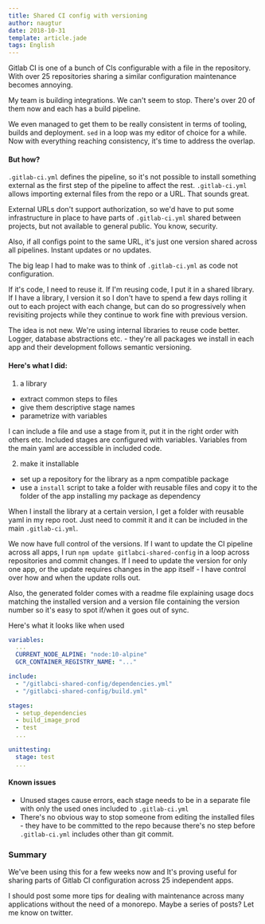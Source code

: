 ```yaml
---
title: Shared CI config with versioning
author: naugtur
date: 2018-10-31
template: article.jade
tags: English
---
```


Gitlab CI is one of a bunch of CIs configurable with a file in the repository. With over 25 repositories sharing a similar configuration maintenance becomes annoying.

<cut>

My team is building integrations. We can't seem to stop. There's over 20 of them now and each has a build pipeline.

We even managed to get them to be really consistent in terms of tooling, builds and deployment. `sed` in a loop was my editor of choice for a while. Now with everything reaching consistency, it's time to address the overlap.


#### But how? 

`.gitlab-ci.yml` defines the pipeline, so it's not possible to install something external as the first step of the pipeline to affect the rest. `.gitlab-ci.yml` allows importing external files from the repo or a URL. That sounds great. 

External URLs don't support authorization, so we'd have to put some infrastructure in place to have parts of `.gitlab-ci.yml` shared between projects, but not available to general public. You know, security.

Also, if all configs point to the same URL, it's just one version shared across all pipelines. Instant updates or no updates.

The big leap I had to make was to think of `.gitlab-ci.yml` as code not configuration. 

If it's code, I need to reuse it. If I'm reusing code, I put it in a shared library. If I have a library, I version it so I don't have to spend a few days rolling it out to each project with each change, but can do so progressively when revisiting projects while they continue to work fine with previous version.

The idea is not new. We're using internal libraries to reuse code better. Logger, database abstractions etc. - they're all packages we install in each app and their development follows semantic versioning.

#### Here's what I did:

1. a library
- extract common steps to files
- give them descriptive stage names
- parametrize with variables

I can include a file and use a stage from it, put it in the right order with others etc.
Included stages are configured with variables. Variables from the main yaml are accessible in included code.

2. make it installable
- set up a repository for the library as a npm compatible package
- use a `install` script to take a folder with reusable files and copy it to the folder of the app installing my package as dependency

When I install the library at a certain version, I get a folder with reusable yaml in my repo root. Just need to commit it and it can be included in the main `.gitlab-ci.yml`.

We now have full control of the versions. If I want to update the CI pipeline across all apps, I run `npm update gitlabci-shared-config` in a loop across repositories and commit changes. If I need to update the version for only one app, or the update requires changes in the app itself - I have control over how and when the update rolls out.

Also, the generated folder comes with a readme file explaining usage docs matching the installed version and a version file containing the version number so it's easy to spot if/when it goes out of sync.

Here's what it looks like when used

```yaml
variables:
  ...
  CURRENT_NODE_ALPINE: "node:10-alpine"
  GCR_CONTAINER_REGISTRY_NAME: "..."

include: 
  - "/gitlabci-shared-config/dependencies.yml"
  - "/gitlabci-shared-config/build.yml"

stages:
  - setup_dependencies
  - build_image_prod
  - test
  ...

unittesting:
  stage: test
  ...
```

#### Known issues

- Unused stages cause errors, each stage needs to be in a separate file with only the used ones included to `.gitlab-ci.yml`
- There's no obvious way to stop someone from editing the installed files - they have to be committed to the repo because there's no step before `.gitlab-ci.yml` includes other than git commit.

### Summary

We've been using this for a few weeks now and It's proving useful for sharing parts of Gitlab CI configuration across 25 independent apps.  

I should post some more tips for dealing with maintenance across many applications without the need of a monorepo. Maybe a series of posts? Let me know on twitter.
